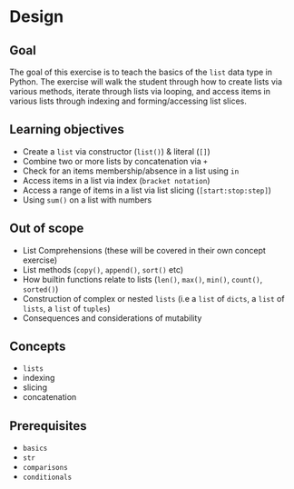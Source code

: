 # Design

## Goal

The goal of this exercise is to teach the basics of the `list` data type in Python. The exercise will walk the student through how to create lists via various methods, iterate through lists via looping, and access items in various lists through indexing and forming/accessing list slices.

## Learning objectives

- Create a `list` via constructor (`list()`) & literal (`[]`)
- Combine two or more lists by concatenation via `+`
- Check for an items membership/absence in a list using `in`
- Access items in a list via index (`bracket notation`)
- Access a range of items in a list via list slicing (`[start:stop:step]`)
- Using `sum()` on a list with numbers

## Out of scope

- List Comprehensions (these will be covered in their own concept exercise)
- List methods (`copy()`, `append()`, `sort()` etc)
- How builtin functions relate to lists (`len()`, `max()`, `min()`, `count()`, `sorted()`)
- Construction of complex or nested `lists` (i.e a `list` of `dicts`, a `list` of `lists`, a `list` of `tuples`)
- Consequences and considerations of mutability

## Concepts

- `lists`
- indexing
- slicing
- concatenation

## Prerequisites

- `basics`
- `str`
- `comparisons`
- `conditionals`
